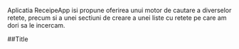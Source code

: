 Aplicatia ReceipeApp isi propune oferirea unui motor de cautare a diverselor retete, precum si a unei sectiuni de creare a unei liste cu retete pe care am dori sa le incercam.

##Title
